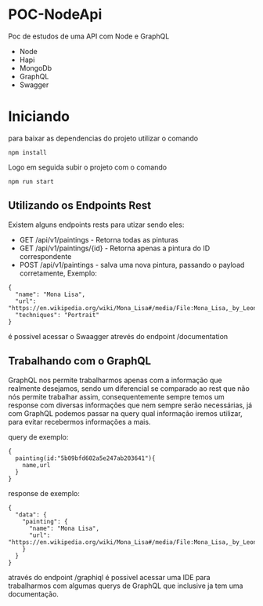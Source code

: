 # POC-NodeApi
Poc de estudos de uma API com Node e GraphQL
* Node
* Hapi
* MongoDb
* GraphQL
* Swagger

# Iniciando
para baixar as dependencias do projeto utilizar o comando
```
npm install
```
Logo em seguida subir o projeto com o comando
```
npm run start
```
## Utilizando os Endpoints Rest
Existem alguns endpoints rests para utizar sendo eles:
* GET /api/v1/paintings - Retorna todas as pinturas 
* GET /api/v1/paintings/{id} - Retorna apenas a pintura do ID correspondente
* POST /api/v1/paintings - salva uma nova pintura, passando o payload corretamente, Exemplo:
```
{
  "name": "Mona Lisa",
  "url": "https://en.wikipedia.org/wiki/Mona_Lisa#/media/File:Mona_Lisa,_by_Leonardo_da_Vinci,_from_C2RMF_retouched.jpg",
  "techniques": "Portrait"
}
```
é possivel acessar o Swaagger atrevés do endpoint /documentation

## Trabalhando com o GraphQL
GraphQL nos permite trabalharmos apenas com a informação que realmente desejamos, sendo um diferencial se comparado ao rest que não nós permite trabalhar assim, consequentemente sempre temos um response com diversas informações que nem sempre serão necessárias, já com GraphQL podemos passar na query qual informação iremos utilizar, para evitar recebermos informações a mais.

query de exemplo:
```
{
  painting(id:"5b09bfd602a5e247ab203641"){
    name,url
  }
}
```
response de exemplo:
```
{
  "data": {
    "painting": {
      "name": "Mona Lisa",
      "url": "https://en.wikipedia.org/wiki/Mona_Lisa#/media/File:Mona_Lisa,_by_Leonardo_da_Vinci,_from_C2RMF_retouched.jpg"
    }
  }
}
```

através do endpoint /graphiql é possivel acessar uma IDE para trabalharmos com algumas querys de GraphQL que inclusive ja tem uma documentação.




